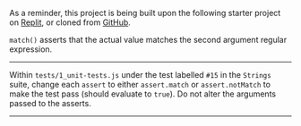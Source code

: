 <div class="challenge-instructions"><div><section id="description">
<p>As a reminder, this project is being built upon the following starter project on <a href="https://replit.com/github/freeCodeCamp/boilerplate-mochachai" rel="noopener noreferrer nofollow" target="_blank">Replit</a>, or cloned from <a href="https://github.com/freeCodeCamp/boilerplate-mochachai/" rel="noopener noreferrer nofollow" target="_blank">GitHub</a>.</p>
<p><code>match()</code> asserts that the actual value matches the second argument regular expression.</p>
</section></div><hr/><div><section id="instructions">
<p>Within <code>tests/1_unit-tests.js</code> under the test labelled <code>#15</code> in the <code>Strings</code> suite, change each <code>assert</code> to either <code>assert.match</code> or <code>assert.notMatch</code> to make the test pass (should evaluate to <code>true</code>). Do not alter the arguments passed to the asserts.</p>
</section></div><hr/></div>